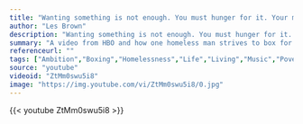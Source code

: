 ```yaml
---
title: "Wanting something is not enough. You must hunger for it. Your motivation must be absolutely compelling in order to overcome the obstacles that will invariably come your way."
author: "Les Brown"
description: "Wanting something is not enough. You must hunger for it. Your motivation must be absolutely compelling in order to overcome the obstacles that will invariably come your way. - Les Brown quotes from GetInspired365.com"
summary: "A video from HBO and how one homeless man strives to box for a living."
referenceurl: ""
tags: ["Ambition","Boxing","Homelessness","Life","Living","Music","Poverty","Soul","Wanting","Work",]
source: "youtube"
videoid: "ZtMm0swu5i8"
image: "https://img.youtube.com/vi/ZtMm0swu5i8/0.jpg"
---
```


{{< youtube ZtMm0swu5i8 >}}
